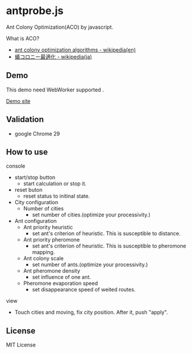antprobe.js
==========

Ant Colony Optimization(ACO) by javascript. 

What is ACO?
- [ant colony optimization algorithms - wikipedia(en)](http://en.wikipedia.org/wiki/ant_colony_optimization_algorithms)
- [蟻コロニー最適化 - wikipedia(ja)](http://ja.wikipedia.org/wiki/%E8%9F%BB%E3%82%B3%E3%83%AD%E3%83%8B%E3%83%BC%E6%9C%80%E9%81%A9%E5%8C%96)

Demo
--------

This demo need WebWorker supported .

[Demo site](http://phasespaces.net/garage/antprobe/)

Validation
-------------

- google Chrome 29

How to use
------

console
- start/stop button
	- start calculation or stop it.
- reset buton
	- reset status to initinal state.
- City configuration
	- Number of cities
		- set number of cities.(optimize your processivity.)
- Ant configuration
	- Ant priority heuristic 
		- set ant's criterion of heuristic. This is susceptible to distance.
	- Ant priority pheromone
		- set ant's criterion of heuristic. This is susceptible to pheromone mapping.
	- Ant colony scale
		- set number of ants.(optimize your processivity.)
	- Ant pheromone density
		- set influence of one ant.
	- Pheromone evaporation speed
		- set disappearance speed of weited routes.

view
- Touch cities and moving, fix city position. After it, push "apply".

License
-------

MIT License
